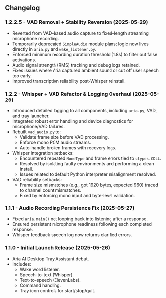 ## Changelog 

### 1.2.2.5 - VAD Removal + Stability Reversion (2025-05-29)
- Reverted from VAD-based audio capture to fixed-length streaming microphone recording.
- Temporarily deprecated `SimpleAudio` module plans; logic now lives directly in `aria.py` and `wake_listener.py`.
- Enforced minimum recording duration threshold (1.8s) to filter out false activations.
- Audio signal strength (RMS) tracking and debug logs retained.
- Fixes issues where Aria captured ambient sound or cut off user speech too early.
- Improved transcription reliability post-Whisper reinstall.

### 1.2.2 - Whisper + VAD Refactor & Logging Overhaul (2025-05-29)
- Introduced detailed logging to all components, including `aria.py`, VAD, and tray launcher.
- Integrated robust error handling and device diagnostics for microphone/VAD failures.
- Rebuilt `vad_audio.py` to:
  - Validate frame size before VAD processing.
  - Enforce mono PCM audio streams.
  - Auto-handle broken frames with recovery logs.
- Whisper integration setbacks:
  - Encountered repeated `NoneType` and frame errors tied to `ctypes.CDLL`.
  - Resolved by isolating faulty environments and performing a clean install.
  - Issues related to default Python interpreter misalignment resolved.
- VAD reliability setbacks:
  - Frame size mismatches (e.g., got 1920 bytes, expected 960) traced to channel count mismatches.
  - Fixed by enforcing mono input and byte-level validation.

### 1.1.1 - Audio Recording Persistence Fix (2025-05-27)
- Fixed `aria.main()` not looping back into listening after a response.
- Ensured persistent microphone readiness following each completed response.
- Whisper feedback speech log now returns clarified errors.

### 1.1.0 - Initial Launch Release (2025-05-26)
- Aria AI Desktop Tray Assistant debut.
- Includes:
  - Wake word listener.
  - Speech-to-text (Whisper).
  - Text-to-speech (ElevenLabs).
  - Command handling.
  - Tray icon controls for start/stop/quit.
